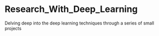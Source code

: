 # Research_With_Deep_Learning
Delving deep into the deep learning techniques through a series of small projects
